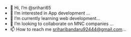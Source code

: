 - 👋 Hi, I’m @srihari65
- 👀 I’m interested in App development ...
- 🌱 I’m currently learning  web development...
- 💞️ I’m looking to collaborate on MNC companies ...
- 📫 How to reach me sriharibandaru92444@gmail.com...

<!---
srihari65/srihari65 is a ✨ special ✨ repository because its `README.md` (this file) appears on your GitHub profile.
You can click the Preview link to take a look at your changes.
--->
